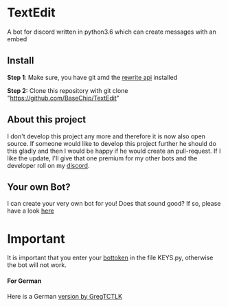 # TextEdit
A bot for discord written in python3.6 which can create messages with an embed

## Install
**Step 1**: Make sure, you have git amd the [rewrite api](https://gist.github.com/BaseChip/e5d4583ad5392cd9638410c25d24547e) installed

**Step 2:** Clone this repository with git clone "https://github.com/BaseChip/TextEdit"
<br>
## About this project
I don't develop this project any more and therefore it is now also open source. If someone would like to develop this project further he should do this gladly and then I would be happy if he would create an pull-request. If I like the update, I'll give that one premium for my other bots and the developer roll on my [discord](https://discord.gg/HD7x2vx).  

## Your own Bot?
I can create your very own bot for you! Does that sound good? If so, please have a look [here](https://www.fiverr.com/basechip/create-your-discord-bot)
# Important
It is important that you enter your [bottoken](https://discordapp.com/developers) in the file KEYS.py, otherwise the bot will not work.

#### For German
Here is a German [version by GregTCTLK](https://github.com/GregTCLTK/TextEdit)
